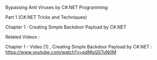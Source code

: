 Bypassing Anti Viruses by C#.NET Programming

Part 1 (C#.NET Tricks and Techniques)

Chapter 1 : Creating Simple Backdoor Payload by C#.NET

Related Videos :

Chapter 1 - Video [1] , Creating Simple Backdoor Payload by C#.NET : https://www.youtube.com/watch?v=pdMgQSTuN0M

